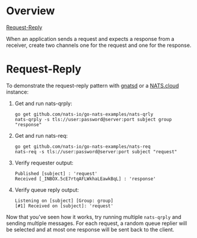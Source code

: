 # Overview
[Request-Reply](http://www.enterpriseintegrationpatterns.com/patterns/messaging/RequestReply.html)

When an application sends a request and expects a response from a receiver, create two channels one for the request and one for the response.

# Request-Reply 
To demonstrate the request-reply pattern with 
[gnatsd](http://www.github.com/nats-io/gnatsd) or a
[NATS.cloud](https://www.nats.cloud) instance:

  1. Get and run nats-qrply:
     ```
     go get github.com/nats-io/go-nats-examples/nats-qrly
     nats-qrply -s tls://user:password@server:port subject group "response" 
     ```
  1. Get and run nats-req:
     ```
     go get github.com/nats-io/go-nats-examples/nats-req
     nats-req -s tls://user:password@server:port subject "request" 
     ```
  1. Verify requester output:
     ```
     Published [subject] : 'request'
     Received [_INBOX.5cE7rtqAFLWkhaLEawkBqL] : 'response'
     ```
  1. Verify queue reply output:
     ```
     Listening on [subject] [Group: group]
     [#1] Received on [subject]: 'request'
     ```

Now that you've seen how it works, try running multiple `nats-qrply` and sending multiple messages. For each request, a random queue replier will be selected and at most one response will be sent back to the client.
